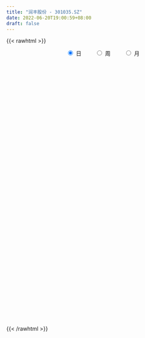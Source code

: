 ```yaml
---
title: "润丰股份 - 301035.SZ"
date: 2022-06-20T19:00:59+08:00
draft: false
---
```

{{< rawhtml >}}
    <div style="text-align: center">
        <label style="padding: 1rem;"><input style="margin-right: .5rem" type="radio" name="period" value="D" checked onclick="period_change(this)">日</label>
        <label style="padding: 1rem;"><input style="margin-right: .5rem" type="radio" name="period" value="W" onclick="period_change(this)">周</label>
        <label style="padding: 1rem;"><input style="margin-right: .5rem" type="radio" name="period" value="M" onclick="period_change(this)">月</label>
    </div>
    <div id="chart" style="height: 700px;"></div> 
    <script type="text/javascript">
        const D_v = [372147.17,253566.3,251085.51,222868.28,193772.85,147618.69,117625.25,89951.11,79572.27,71768.38,69999.12,76724.87,67877.12,76655.22,52174.1,36992.38,34908.65,38880.15,34139.58,31169.08,29699.72,32378.91,39063.15,27137.88,23203.77,28555.9,17904.84,20869.1,18859.39,22477.78,48294.6,31795.07,16415.26,37651.19,33213.1,23733.27,23030.84,26667.49,18337.22,21491.44,14403.81,12649.93,11018.18,9255.97,10807.02,10318.66,4472.82,8016.94,8536.22,4941.59,12951.04,5939.94,6922.7,6353.67,5131.56,5640.42,3877.84,3764.01,3981.0,6388.78,8222.79,6631.88,7905.49,3855.92,7848.1,5115.41,8702.61,9057.82,4841.0,8002.45,20796.16,14545.83,10899.94,10815.86,9969.52,16767.25,10014.93,12518.68,9661.71,12308.94,10622.36,9623.05,7991.89,6504.0,6747.0,6405.0,3321.0,12696.0,11969.88,10507.51,16402.29,10465.06,7338.29,5405.0,8158.08,14116.55,13001.86,9558.44,26556.1,11731.41,11787.06,15652.32,9608.78,15671.82,11324.38,9406.14,18184.04,13096.35,22314.13,12409.71,42612.3,44334.24,25052.22,24833.53,23821.51,15666.6,16082.6,8851.0,24212.01,16554.91,10899.21,13071.0,13162.84,9758.86,40809.51,20793.28,9481.97,12375.65,9777.75,12184.97,10763.46,8570.34,9197.57,10610.87,6383.58,6763.76,7590.84,18150.26,14770.56,7052.52,8933.19,8139.5,7800.22,5155.35,5294.65,8353.82,7947.71,7552.55,6131.2,3565.44,5964.99,8832.36,9918.06,9676.88,8180.13,7092.13,10550.72,11034.88,4909.39,6601.06,7493.08,13422.23,7954.59,7927.7,28282.38,25587.27,9649.25,20262.61,13537.68,11509.94,14594.43,22851.47,11161.95,17671.1,26312.05,17385.45,18319.93,16916.11,12544.52,14768.44,12072.25,13034.58,12864.85,18099.06,10480.46,7635.18,9502.85,16479.02,6721.83,7171.22,14183.0,15773.39,8573.26,15894.7,9498.1,8994.18,10399.74,6695.45,7217.7,6661.38,7148.02,15678.14,11479.95,7932.5,12541.27,7600.55,7855.6,5167.55,15206.85,14294.44,22118.96,20476.17,12887.97,10126.9,10084.6]
const D_histogram = [0.0,-0.1538005698,-0.2373195283,0.0140349006,0.4301642463,0.7155402312,0.990440177,1.091496135,1.0394287202,0.9810916628,0.8730600388,0.9328361904,0.8812948505,1.1078431876,0.8810039605,0.7027908717,0.5634343029,0.4601969587,0.3833232584,0.2463578746,0.0987682925,0.0311653488,0.2379784231,0.2978051175,0.3357171143,0.3067248721,0.1970521307,-0.1008410469,-0.3476988645,-0.5264993542,-0.8907478761,-0.9493319992,-0.9157577713,-0.7468739204,-0.6866790914,-0.5991960185,-0.4512426267,-0.3046621072,-0.2814416553,-0.4854500294,-0.6184163167,-0.8267484964,-0.9042253639,-1.0116249568,-0.8241571627,-0.8388980766,-0.8079397441,-0.8298060477,-0.7081602008,-0.5945003433,-0.3589848127,-0.1939138687,-0.0754639597,0.0785650523,0.1962248813,0.2646905763,0.286004617,0.2874829139,0.2445251693,0.0541568071,0.0237574379,0.0064564188,-0.0636457096,-0.1521736166,-0.1323910362,-0.1590522718,-0.2009380971,-0.1635588513,-0.1476457463,-0.0850580986,0.2149336322,0.4311678232,0.5417430338,0.6505377486,0.6348824292,0.7071619942,0.775549824,0.7844534439,0.8150838003,0.6790936906,0.5616746365,0.4684288107,0.3143826725,0.1295868879,-0.0548794075,-0.1859480649,-0.296036944,-0.5218237829,-0.5020539673,-0.5133373069,-0.3897984551,-0.2141467658,-0.0853892343,-0.0838383749,-0.008746014,0.0657663687,0.1409646885,0.0783125391,0.3478172167,0.4174739231,0.4268280192,0.4581873802,0.3442977272,0.3315401209,0.2327499167,0.1733909611,0.3176000019,0.2154427545,0.3657833866,0.2744677202,0.9535459238,1.1753385881,1.2276723506,1.2218578582,1.2792253722,1.2477413161,1.0642850894,0.8272285464,0.8281320831,0.6520558101,0.3294000517,-0.047267504,-0.3722031463,-0.6915046025,-0.9506696731,-0.9866348065,-1.0074801325,-0.9427075218,-0.9901676858,-1.0974848565,-1.1231493707,-1.0382089534,-0.8630555776,-0.662185754,-0.540371878,-0.5453767664,-0.5224264889,-0.2656249506,-0.1693059506,-0.1029327719,0.0211982388,0.0683997733,0.1151690776,0.0185543902,-0.0824979368,-0.3186924846,-0.5824492971,-0.7187776579,-0.6841267499,-0.594258851,-0.5548252092,-0.6748025515,-0.6360647694,-0.4090836712,-0.0501927602,0.1876061858,0.5255139128,0.8166353677,0.9119764154,0.822646392,0.6790882194,0.8285215198,0.7874754301,0.731420229,0.672972649,0.3095072172,-0.0193820586,-0.11849976,-0.3068131539,-0.4523933153,-0.7507885743,-0.8914864482,-0.987752827,-0.8586960362,-0.4247406437,-0.1794783974,-0.2551099825,-0.3211943702,-0.6891668159,-1.0557413878,-0.9850022918,-0.8177634538,-0.5758837059,-0.0956474914,0.219296969,0.4404334477,0.599749374,0.7297441204,0.7665127753,0.7322401377,0.8188556485,0.6595753836,0.4972467595,0.3659107572,0.2089970644,0.0540119254,-0.2589652397,-0.4420970877,-0.5460002365,-0.5641970264,-0.4517682393,-0.1870250596,-0.071924296,0.0035022619,0.1860314532,0.3095498669,0.3742228395,0.3479916584,0.2666418065,0.1518486961,0.4480675441,0.3369637426,0.2059959982,0.1251335025,0.08664969]
const D_fast = [0.0,-0.1922507123,-0.3350995528,-0.0802363987,0.4434340086,0.9076950512,1.4302050413,1.8041350331,2.0119247983,2.1988606566,2.3090940423,2.6020792415,2.7708616142,3.2743707482,3.2677825113,3.2652671404,3.2667691473,3.2785810428,3.297538157,3.2221622419,3.099264733,3.0394531265,3.3057608065,3.4400387803,3.5618800557,3.6095690315,3.5491593227,3.2260558834,2.8922733497,2.5818480215,1.9949125305,1.6989954077,1.5036301928,1.4857955635,1.3743206196,1.3120046879,1.347147423,1.4175624158,1.3704224538,1.0450515724,0.7574812059,0.3424619021,0.0389286937,-0.3213771385,-0.339948635,-0.5644140681,-0.7354406716,-0.9647584872,-1.0201526904,-1.0551179187,-0.9093485914,-0.7927561145,-0.6931721954,-0.5195019204,-0.3527858711,-0.2181475319,-0.1253323371,-0.0519833116,-0.0338097639,-0.2106389244,-0.2350989341,-0.2507858485,-0.3367994043,-0.4633707154,-0.476685894,-0.5431101976,-0.6352305471,-0.6387410142,-0.6597393458,-0.6184162227,-0.2646910838,0.0593350629,0.3053460319,0.5767751839,0.7198404718,0.9689105353,1.2311858211,1.4362028021,1.6706041085,1.7043874214,1.7273870264,1.7512484033,1.6757979333,1.5233988706,1.3252127233,1.1476570498,0.9635589346,0.60731615,0.5015724737,0.3619548074,0.3880440454,0.5101590433,0.6175692663,0.5981605319,0.6710663893,0.7620203642,0.8724598561,0.8293858415,1.1858448232,1.3598700104,1.4759311113,1.6218373173,1.5940220962,1.6641495201,1.6235467951,1.6075355798,1.831144621,1.7828480622,2.024634541,2.0019358046,2.9194004892,3.4350278005,3.7942796507,4.0939296228,4.4711034799,4.7515547528,4.8341697984,4.803920392,5.0118569495,4.9987946291,4.7584888836,4.3700044519,3.9520180231,3.4598404162,2.9630079274,2.6803840922,2.4076687332,2.2367644635,1.9417623779,1.5600739932,1.2536221363,1.0790103152,1.0383997966,1.0737231817,1.0604440882,0.9190950083,0.8114386635,1.0018339641,1.0558264764,1.0964664621,1.2258970326,1.2901985105,1.3657600842,1.2737839942,1.1521071831,0.8362395142,0.4268703774,0.1108476021,-0.0255331774,-0.0842299912,-0.1835026518,-0.4721806319,-0.5924590422,-0.4677488618,-0.1214061408,0.1632943516,0.6325805568,1.1278608536,1.4511960052,1.5675275798,1.5937414621,1.9503051424,2.1061279102,2.2329277664,2.3427233487,2.0566347211,1.7228999306,1.5941572893,1.3291406069,1.0704621166,0.5843697141,0.2208002282,-0.1224043574,-0.2080215756,0.1197486559,0.3201413028,0.1807322222,0.0343492419,-0.5059149078,-1.1364248267,-1.3119363036,-1.349138329,-1.2512295076,-0.794905166,-0.4251364633,-0.0938916227,0.2153616471,0.5277924237,0.7561892723,0.9049766691,1.196306092,1.2019196731,1.1639027388,1.1240444258,1.0193799991,0.8778978414,0.5001793664,0.2065232465,-0.0338799614,-0.1931260079,-0.1936392807,0.0243476341,0.1214673237,0.1977694472,0.4268065018,0.6277123821,0.7859410647,0.8467077981,0.8320183978,0.7551874615,1.1634231955,1.1365603297,1.0570915849,1.0075124647,0.9906910747]
const D_slow = [0.0,-0.0384501425,-0.0977800245,-0.0942712994,0.0132697622,0.19215482,0.4397648643,0.712638898,0.9724960781,1.2177689938,1.4360340035,1.6692430511,1.8895667637,2.1665275606,2.3867785508,2.5624762687,2.7033348444,2.8183840841,2.9142148987,2.9758043673,3.0004964405,3.0082877777,3.0677823834,3.1422336628,3.2261629414,3.3028441594,3.3521071921,3.3268969303,3.2399722142,3.1083473757,2.8856604066,2.6483274068,2.419387964,2.2326694839,2.0609997111,1.9112007064,1.7983900497,1.722224523,1.6518641091,1.5305016018,1.3758975226,1.1692103985,0.9431540575,0.6902478183,0.4842085277,0.2744840085,0.0724990725,-0.1349524395,-0.3119924896,-0.4606175755,-0.5503637786,-0.5988422458,-0.6177082357,-0.5980669727,-0.5490107524,-0.4828381083,-0.411336954,-0.3394662256,-0.2783349332,-0.2647957314,-0.258856372,-0.2572422673,-0.2731536947,-0.3111970988,-0.3442948579,-0.3840579258,-0.4342924501,-0.4751821629,-0.5120935995,-0.5333581241,-0.4796247161,-0.3718327603,-0.2363970018,-0.0737625647,0.0849580426,0.2617485412,0.4556359972,0.6517493581,0.8555203082,1.0252937309,1.16571239,1.2828195926,1.3614152608,1.3938119827,1.3800921309,1.3336051146,1.2595958786,1.1291399329,1.0036264411,0.8752921143,0.7778425006,0.7243058091,0.7029585006,0.6819989068,0.6798124033,0.6962539955,0.7314951676,0.7510733024,0.8380276066,0.9423960873,1.0491030921,1.1636499372,1.249724369,1.3326093992,1.3907968784,1.4341446187,1.5135446191,1.5674053077,1.6588511544,1.7274680845,1.9658545654,2.2596892124,2.5666073001,2.8720717646,3.1918781077,3.5038134367,3.769884709,3.9766918456,4.1837248664,4.3467388189,4.4290888319,4.4172719559,4.3242211693,4.1513450187,3.9136776004,3.6670188988,3.4151488657,3.1794719852,2.9319300638,2.6575588497,2.376771507,2.1172192686,1.9014553742,1.7359089357,1.6008159662,1.4644717746,1.3338651524,1.2674589147,1.2251324271,1.1993992341,1.2046987938,1.2217987371,1.2505910065,1.2552296041,1.2346051199,1.1549319987,1.0093196745,0.82962526,0.6585935725,0.5100288598,0.3713225575,0.2026219196,0.0436057272,-0.0586651906,-0.0712133806,-0.0243118342,0.107066644,0.3112254859,0.5392195898,0.7448811878,0.9146532427,1.1217836226,1.3186524801,1.5015075374,1.6697506996,1.7471275039,1.7422819893,1.7126570493,1.6359537608,1.522855432,1.3351582884,1.1122866764,0.8653484696,0.6506744606,0.5444892996,0.4996197003,0.4358422046,0.3555436121,0.1832519081,-0.0806834388,-0.3269340118,-0.5313748752,-0.6753458017,-0.6992576746,-0.6444334323,-0.5343250704,-0.3843877269,-0.2019516968,-0.010323503,0.1727365314,0.3774504436,0.5423442895,0.6666559793,0.7581336686,0.8103829347,0.8238859161,0.7591446061,0.6486203342,0.5121202751,0.3710710185,0.2581289587,0.2113726938,0.1933916197,0.1942671852,0.2407750485,0.3181625153,0.4117182251,0.4987161397,0.5653765914,0.6033387654,0.7153556514,0.7995965871,0.8510955866,0.8823789622,0.9040413847]
const D_data = [['2021-07-28', 33.0, 38.26, 33.0, 52.0],['2021-07-29', 35.28, 35.85, 33.5, 36.66],['2021-07-30', 34.79, 35.92, 31.38, 36.98],['2021-08-02', 35.5, 40.47, 35.5, 41.29],['2021-08-03', 41.12, 44.52, 40.03, 45.97],['2021-08-04', 43.66, 45.26, 41.61, 46.85],['2021-08-05', 43.5, 47.38, 42.68, 49.41],['2021-08-06', 47.61, 47.14, 45.67, 49.8],['2021-08-09', 45.8, 46.33, 43.75, 47.2],['2021-08-10', 46.73, 46.92, 45.09, 48.54],['2021-08-11', 46.0, 46.78, 43.89, 47.08],['2021-08-12', 46.35, 49.7, 44.98, 50.42],['2021-08-13', 50.51, 49.31, 48.88, 52.78],['2021-08-16', 48.78, 54.36, 47.4, 56.88],['2021-08-17', 54.23, 49.8, 49.66, 54.8],['2021-08-18', 50.07, 50.3, 49.55, 52.29],['2021-08-19', 50.8, 50.81, 49.7, 52.8],['2021-08-20', 49.77, 51.41, 47.6, 51.41],['2021-08-23', 51.47, 52.0, 50.45, 52.89],['2021-08-24', 52.0, 51.34, 49.68, 52.2],['2021-08-25', 49.88, 51.0, 49.51, 52.33],['2021-08-26', 50.78, 51.9, 49.0, 51.98],['2021-08-27', 51.88, 56.26, 51.11, 57.5],['2021-08-30', 55.07, 55.8, 53.89, 56.69],['2021-08-31', 55.5, 56.5, 53.65, 56.6],['2021-09-01', 56.4, 56.41, 54.71, 59.8],['2021-09-02', 55.05, 55.7, 54.15, 56.72],['2021-09-03', 55.99, 52.75, 51.88, 56.15],['2021-09-06', 52.95, 52.2, 51.3, 53.4],['2021-09-07', 52.21, 52.0, 51.95, 53.55],['2021-09-08', 51.94, 48.06, 46.3, 51.99],['2021-09-09', 47.97, 50.4, 47.97, 51.47],['2021-09-10', 50.65, 51.1, 49.14, 51.6],['2021-09-13', 51.98, 53.01, 49.47, 54.05],['2021-09-14', 52.31, 52.0, 50.99, 54.5],['2021-09-15', 50.79, 52.51, 49.58, 52.99],['2021-09-16', 52.98, 53.75, 51.68, 53.9],['2021-09-17', 53.1, 54.48, 53.1, 57.08],['2021-09-22', 55.55, 53.4, 52.28, 55.88],['2021-09-23', 52.0, 49.98, 49.84, 53.76],['2021-09-24', 49.1, 49.72, 48.0, 50.7],['2021-09-27', 48.99, 47.45, 46.81, 49.87],['2021-09-28', 47.45, 47.77, 46.11, 47.98],['2021-09-29', 47.0, 46.24, 46.03, 47.88],['2021-09-30', 46.5, 49.5, 46.2, 49.5],['2021-10-08', 48.7, 46.82, 46.3, 49.3],['2021-10-11', 46.75, 46.8, 46.75, 47.79],['2021-10-12', 46.33, 45.5, 44.07, 46.64],['2021-10-13', 44.94, 46.92, 44.5, 47.01],['2021-10-14', 46.66, 46.88, 46.66, 47.3],['2021-10-15', 47.1, 48.9, 46.2, 49.47],['2021-10-18', 49.0, 48.8, 47.88, 49.6],['2021-10-19', 48.79, 48.79, 47.12, 49.36],['2021-10-20', 48.77, 49.89, 47.71, 49.92],['2021-10-21', 50.24, 50.2, 49.15, 50.3],['2021-10-22', 49.5, 50.2, 49.22, 50.97],['2021-10-25', 49.6, 50.01, 49.04, 50.35],['2021-10-26', 50.03, 50.0, 49.35, 50.29],['2021-10-27', 50.0, 49.5, 49.08, 50.0],['2021-10-28', 49.52, 47.1, 47.1, 50.0],['2021-10-29', 46.95, 48.5, 46.7, 48.5],['2021-11-01', 49.38, 48.51, 47.52, 49.38],['2021-11-02', 48.51, 47.55, 47.02, 49.26],['2021-11-03', 46.23, 46.76, 46.13, 47.54],['2021-11-04', 46.76, 47.77, 46.12, 48.73],['2021-11-05', 47.77, 47.0, 46.7, 47.77],['2021-11-08', 47.01, 46.42, 45.88, 47.11],['2021-11-09', 46.51, 47.19, 46.35, 48.38],['2021-11-10', 47.57, 46.87, 46.61, 47.57],['2021-11-11', 46.52, 47.5, 46.51, 47.7],['2021-11-12', 47.51, 51.44, 47.5, 52.85],['2021-11-15', 51.35, 51.99, 50.82, 52.49],['2021-11-16', 52.0, 51.9, 51.26, 52.86],['2021-11-17', 52.04, 52.93, 51.75, 53.0],['2021-11-18', 52.99, 52.14, 52.0, 53.34],['2021-11-19', 52.0, 53.96, 51.4, 54.1],['2021-11-22', 54.0, 54.94, 53.4, 55.15],['2021-11-23', 55.55, 55.11, 53.8, 56.93],['2021-11-24', 54.96, 56.24, 54.16, 56.69],['2021-11-25', 56.66, 54.6, 54.0, 56.89],['2021-11-26', 54.58, 54.8, 54.38, 55.66],['2021-11-29', 53.27, 55.12, 53.27, 56.0],['2021-11-30', 55.37, 54.19, 53.8, 55.9],['2021-12-01', 54.19, 53.26, 53.16, 54.49],['2021-12-02', 53.25, 52.49, 51.52, 53.5],['2021-12-03', 52.5, 52.4, 52.0, 53.82],['2021-12-06', 53.0, 52.0, 51.38, 53.09],['2021-12-07', 52.49, 49.48, 49.36, 52.99],['2021-12-08', 49.98, 51.74, 49.98, 52.0],['2021-12-09', 51.37, 51.1, 50.62, 52.86],['2021-12-10', 51.08, 52.85, 50.45, 53.3],['2021-12-13', 52.85, 54.18, 52.0, 54.18],['2021-12-14', 54.01, 54.4, 53.31, 54.53],['2021-12-15', 54.0, 53.19, 53.03, 54.27],['2021-12-16', 54.0, 54.38, 53.29, 55.44],['2021-12-17', 55.0, 54.9, 54.1, 57.9],['2021-12-20', 53.77, 55.5, 53.34, 57.35],['2021-12-21', 55.42, 54.0, 53.49, 56.3],['2021-12-22', 53.8, 59.01, 53.79, 60.0],['2021-12-23', 59.58, 57.86, 57.0, 60.22],['2021-12-24', 58.13, 57.8, 56.08, 58.81],['2021-12-27', 58.13, 58.7, 56.36, 59.99],['2021-12-28', 58.73, 57.15, 56.72, 58.73],['2021-12-29', 56.98, 58.53, 56.23, 59.99],['2021-12-30', 58.0, 57.57, 57.2, 59.46],['2021-12-31', 57.97, 58.0, 56.3, 58.88],['2022-01-04', 58.76, 61.19, 57.25, 61.8],['2022-01-05', 61.22, 58.65, 58.21, 61.5],['2022-01-06', 58.06, 62.41, 56.0, 64.98],['2022-01-07', 62.58, 60.04, 59.55, 62.58],['2022-01-10', 72.05, 72.05, 68.5, 72.05],['2022-01-11', 72.77, 69.92, 67.82, 74.99],['2022-01-12', 67.82, 69.85, 66.99, 70.71],['2022-01-13', 68.8, 70.62, 67.5, 72.5],['2022-01-14', 69.8, 72.99, 68.68, 74.0],['2022-01-17', 72.55, 73.44, 70.3, 73.44],['2022-01-18', 72.1, 72.4, 68.85, 73.64],['2022-01-19', 72.3, 71.9, 70.23, 72.58],['2022-01-20', 72.0, 75.49, 70.58, 77.6],['2022-01-21', 75.0, 74.0, 72.3, 77.18],['2022-01-24', 72.52, 71.83, 70.6, 74.5],['2022-01-25', 70.98, 70.0, 68.8, 72.96],['2022-01-26', 70.01, 69.2, 67.0, 71.3],['2022-01-27', 68.3, 67.7, 67.7, 70.66],['2022-01-28', 64.3, 66.8, 62.25, 68.4],['2022-02-07', 68.13, 68.56, 65.8, 69.08],['2022-02-08', 68.56, 68.3, 66.6, 68.85],['2022-02-09', 68.79, 69.18, 67.41, 70.03],['2022-02-10', 68.95, 67.48, 66.8, 68.95],['2022-02-11', 67.0, 65.87, 65.18, 68.78],['2022-02-14', 63.86, 66.0, 63.86, 68.29],['2022-02-15', 65.63, 67.0, 65.63, 67.88],['2022-02-16', 67.2, 68.36, 66.86, 69.2],['2022-02-17', 68.5, 69.35, 67.67, 71.38],['2022-02-18', 68.68, 68.99, 67.8, 69.35],['2022-02-21', 68.42, 67.5, 66.81, 68.96],['2022-02-22', 67.15, 67.67, 65.51, 67.96],['2022-02-23', 67.66, 71.23, 67.58, 72.45],['2022-02-24', 71.0, 70.18, 68.27, 73.32],['2022-02-25', 71.33, 70.31, 69.18, 71.6],['2022-02-28', 70.32, 71.69, 68.52, 72.73],['2022-03-01', 71.5, 71.4, 69.88, 71.87],['2022-03-02', 71.1, 71.9, 69.69, 72.97],['2022-03-03', 71.59, 70.2, 70.2, 72.19],['2022-03-04', 69.51, 69.76, 69.11, 71.39],['2022-03-07', 69.32, 67.16, 66.3, 69.97],['2022-03-08', 67.13, 65.25, 64.51, 68.39],['2022-03-09', 65.0, 65.37, 62.01, 66.25],['2022-03-10', 65.84, 66.78, 65.56, 68.28],['2022-03-11', 66.03, 67.38, 65.09, 67.5],['2022-03-14', 66.46, 66.7, 65.49, 67.33],['2022-03-15', 66.0, 64.03, 63.99, 66.51],['2022-03-16', 65.16, 65.29, 61.07, 65.85],['2022-03-17', 65.65, 67.95, 65.14, 68.92],['2022-03-18', 67.92, 71.0, 66.69, 71.0],['2022-03-21', 71.03, 71.15, 69.34, 71.5],['2022-03-22', 70.8, 74.26, 70.16, 74.45],['2022-03-23', 73.92, 75.95, 73.3, 76.25],['2022-03-24', 75.72, 75.3, 74.36, 76.3],['2022-03-25', 75.58, 73.79, 73.3, 76.8],['2022-03-28', 73.79, 73.2, 71.5, 73.98],['2022-03-29', 73.22, 77.64, 73.22, 81.85],['2022-03-30', 77.0, 76.37, 75.74, 78.03],['2022-03-31', 77.52, 76.73, 75.0, 79.27],['2022-04-01', 85.0, 77.18, 75.31, 85.0],['2022-04-06', 75.42, 72.85, 69.21, 75.42],['2022-04-07', 71.05, 71.77, 70.28, 72.5],['2022-04-08', 71.34, 73.68, 71.34, 76.47],['2022-04-11', 73.16, 71.85, 70.6, 74.47],['2022-04-12', 71.35, 71.4, 70.4, 73.35],['2022-04-13', 71.38, 68.0, 67.4, 71.95],['2022-04-14', 67.54, 68.3, 64.33, 68.58],['2022-04-15', 67.5, 67.6, 66.01, 69.45],['2022-04-18', 67.59, 69.88, 64.73, 71.9],['2022-04-19', 71.19, 74.8, 70.91, 77.07],['2022-04-20', 73.8, 74.11, 72.85, 77.04],['2022-04-21', 73.14, 70.44, 69.65, 75.08],['2022-04-22', 70.61, 70.0, 67.36, 71.0],['2022-04-25', 64.13, 64.67, 64.13, 68.88],['2022-04-26', 64.03, 62.0, 61.2, 65.24],['2022-04-27', 61.28, 65.83, 60.6, 66.2],['2022-04-28', 65.2, 66.9, 64.96, 68.59],['2022-04-29', 67.04, 68.3, 65.84, 69.9],['2022-05-05', 68.3, 72.88, 66.8, 73.55],['2022-05-06', 70.8, 72.92, 70.56, 75.0],['2022-05-09', 72.5, 73.38, 72.03, 74.49],['2022-05-10', 72.52, 73.99, 71.84, 74.21],['2022-05-11', 73.7, 74.9, 72.81, 76.8],['2022-05-12', 74.83, 74.77, 73.72, 75.55],['2022-05-13', 74.08, 74.5, 73.8, 76.53],['2022-05-16', 73.69, 76.82, 73.68, 78.32],['2022-05-17', 76.95, 74.2, 73.38, 78.95],['2022-05-18', 74.98, 73.84, 72.69, 75.33],['2022-05-19', 72.51, 73.88, 71.6, 73.88],['2022-05-20', 74.0, 73.12, 71.95, 74.0],['2022-05-23', 71.9, 72.52, 71.17, 73.4],['2022-05-24', 72.98, 69.3, 68.88, 74.5],['2022-05-25', 68.99, 69.4, 67.61, 70.32],['2022-05-26', 69.4, 69.3, 66.67, 69.66],['2022-05-27', 68.86, 69.66, 67.66, 70.0],['2022-05-30', 69.66, 71.19, 68.53, 71.71],['2022-05-31', 71.19, 73.9, 70.47, 75.57],['2022-06-01', 74.18, 72.98, 72.88, 75.59],['2022-06-02', 72.99, 73.0, 71.71, 73.45],['2022-06-06', 73.0, 75.15, 72.9, 75.5],['2022-06-07', 75.2, 75.48, 73.78, 75.89],['2022-06-08', 75.08, 75.58, 74.05, 76.13],['2022-06-09', 75.0, 74.9, 74.11, 75.97],['2022-06-10', 74.8, 74.24, 73.0, 75.95],['2022-06-13', 73.99, 73.54, 71.93, 74.55],['2022-06-14', 72.99, 79.52, 72.94, 79.69],['2022-06-15', 81.46, 75.34, 75.27, 81.99],['2022-06-16', 75.19, 74.77, 73.8, 76.26],['2022-06-17', 74.28, 75.08, 73.7, 76.08],['2022-06-20', 75.08, 75.5, 73.7, 75.68]]
const W_v = [876798.98,771836.1800000001,365941.76,239610.5,166450.44,117671.49,137842.1,144295.89,54232.47,43731.1,10318.66,38918.61,29988.29,26234.42,31356.8,51400.04,62998.4,55126.62,37270.94,54896.68,45482.98,72634.87,61663.44,66004.23,160653.8,81367.12,87701.42,64613.62,45525.82,54327.94,35322.91,33550.72,42572.42,40188.18,65079.98,55499.13,73655.47,96604.64,65284.64,28579.52,47510.1,63922.45,39968.45,42238.61,48371.82,79904.44,10084.6]
const W_histogram = [0.0,0.716034188,1.2641471936,1.6709289821,2.1394931186,2.0838263205,1.8164512671,1.7472606121,1.2824570431,0.8808659498,0.3809481557,0.1485114291,0.0457951056,-0.1617877908,-0.411084905,-0.2934452475,-0.0738446889,0.0911057948,0.0061788141,-0.0490482486,0.0194551688,0.2161200637,0.3100043174,0.4512640275,1.3100348787,1.8085408852,1.5270423074,1.1680649018,1.035142739,0.9336445278,0.7356959486,0.3692078142,0.2983587491,0.3628758691,0.5463193283,0.3537382277,-0.2298881763,-0.4863217893,-0.7847786219,-0.6888128895,-0.543097171,-0.5615002404,-0.8132660353,-0.7622873748,-0.6565064273,-0.5459524347,-0.4637612956]
const W_fast = [0.0,0.895042735,1.759192539,2.583706573,3.5871439892,4.0524337712,4.2391715346,4.6067960326,4.4626067244,4.2812321186,3.8765513633,3.681242494,3.5899749469,3.3419451029,2.9898767624,3.034155108,3.2352944943,3.4230214267,3.3396391495,3.2721500247,3.3455172343,3.5962121451,3.7675974781,4.0216731951,5.2079527661,6.1585939938,6.2588559929,6.1918948127,6.3177583346,6.4496712554,6.4356466634,6.1614604826,6.1652011046,6.320437192,6.6404604833,6.5363139396,5.8952154916,5.5172014312,5.0225499431,4.9463124531,4.9562538788,4.7974757494,4.3423934457,4.2028002625,4.1444546032,4.1185204871,4.0847713023]
const W_slow = [0.0,0.179008547,0.4950453454,0.9127775909,1.4476508706,1.9686074507,2.4227202675,2.8595354205,3.1801496813,3.4003661687,3.4956032077,3.5327310649,3.5441798413,3.5037328936,3.4009616674,3.3276003555,3.3091391833,3.331915632,3.3334603355,3.3211982733,3.3260620655,3.3800920814,3.4575931608,3.5704091676,3.8979178873,4.3500531086,4.7318136855,5.0238299109,5.2826155957,5.5160267276,5.6999507148,5.7922526683,5.8668423556,5.9575613229,6.0941411549,6.1825757119,6.1251036678,6.0035232205,5.807328565,5.6351253426,5.4993510499,5.3589759898,5.155659481,4.9650876373,4.8009610305,4.6644729218,4.5485325979]
const W_data = [['2021-07-30', 33.0, 35.92, 31.38, 52.0],['2021-08-06', 35.5, 47.14, 35.5, 49.8],['2021-08-13', 45.8, 49.31, 43.75, 52.78],['2021-08-20', 48.78, 51.41, 47.4, 56.88],['2021-08-27', 51.47, 56.26, 49.0, 57.5],['2021-09-03', 55.07, 52.75, 51.88, 59.8],['2021-09-10', 52.95, 51.1, 46.3, 53.55],['2021-09-17', 51.98, 54.48, 49.47, 57.08],['2021-09-24', 55.55, 49.72, 48.0, 55.88],['2021-09-30', 48.99, 49.5, 46.03, 49.87],['2021-10-08', 48.7, 46.82, 46.3, 49.3],['2021-10-15', 46.75, 48.9, 44.07, 49.47],['2021-10-22', 49.0, 50.2, 47.12, 50.97],['2021-10-29', 49.6, 48.5, 46.7, 50.35],['2021-11-05', 49.38, 47.0, 46.12, 49.38],['2021-11-12', 47.01, 51.44, 45.88, 52.85],['2021-11-19', 51.35, 53.96, 50.82, 54.1],['2021-11-26', 54.0, 54.8, 53.4, 56.93],['2021-12-03', 53.27, 52.4, 51.52, 56.0],['2021-12-10', 53.0, 52.85, 49.36, 53.3],['2021-12-17', 52.85, 54.9, 52.0, 57.9],['2021-12-24', 53.77, 57.8, 53.34, 60.22],['2021-12-31', 58.13, 58.0, 56.23, 59.99],['2022-01-07', 58.76, 60.04, 56.0, 64.98],['2022-01-14', 72.05, 72.99, 66.99, 74.99],['2022-01-21', 72.55, 74.0, 68.85, 77.6],['2022-01-28', 72.52, 66.8, 62.25, 74.5],['2022-02-11', 68.13, 65.87, 65.18, 70.03],['2022-02-18', 63.86, 68.99, 63.86, 71.38],['2022-02-25', 68.42, 70.31, 65.51, 73.32],['2022-03-04', 70.32, 69.76, 68.52, 72.97],['2022-03-11', 69.32, 67.38, 62.01, 69.97],['2022-03-18', 66.46, 71.0, 61.07, 71.0],['2022-03-25', 71.03, 73.79, 69.34, 76.8],['2022-04-01', 73.79, 77.18, 71.5, 85.0],['2022-04-08', 75.42, 73.68, 69.21, 76.47],['2022-04-15', 73.16, 67.6, 64.33, 74.47],['2022-04-22', 67.59, 70.0, 64.73, 77.07],['2022-04-29', 64.13, 68.3, 60.6, 69.9],['2022-05-06', 68.3, 72.92, 66.8, 75.0],['2022-05-13', 72.5, 74.5, 71.84, 76.8],['2022-05-20', 73.69, 73.12, 71.6, 78.95],['2022-05-27', 71.9, 69.66, 66.67, 74.5],['2022-06-02', 69.66, 73.0, 68.53, 75.59],['2022-06-10', 73.0, 74.24, 72.9, 76.13],['2022-06-17', 73.99, 75.08, 71.93, 81.99],['2022-06-24', 75.08, 75.5, 73.7, 75.68]]
const M_v = [876798.98,1594180.5299999996,447431.4,105459.98,218496.8,254333.97,395726.5700000001,173400.57,179498.64,319326.26,202806.68,157773.31]
const M_histogram = [0.0,1.3133675214,1.6179948669,1.6536125893,1.941924405,2.2491029545,2.8653279821,3.386896093,3.8236468484,3.3160017361,3.1308431702,2.8951127617]
const M_fast = [0.0,1.6417094017,2.350835464,2.7998563337,3.5736492506,4.4431035388,5.7756605619,7.1439526961,8.5366151636,8.8579704853,9.4555227119,9.9435704939]
const M_slow = [0.0,0.3283418803,0.7328405971,1.1462437444,1.6317248457,2.1940005843,2.9103325798,3.7570566031,4.7129683152,5.5419687492,6.3246795417,7.0484577322]
const M_data = [['2021-07-30', 33.0, 35.92, 31.38, 52.0],['2021-08-31', 35.5, 56.5, 35.5, 57.5],['2021-09-30', 56.4, 49.5, 46.03, 59.8],['2021-10-29', 48.7, 48.5, 44.07, 50.97],['2021-11-30', 49.38, 54.19, 45.88, 56.93],['2021-12-31', 54.19, 58.0, 49.36, 60.22],['2022-01-28', 58.76, 66.8, 56.0, 77.6],['2022-02-28', 68.13, 71.69, 63.86, 73.32],['2022-03-31', 71.5, 76.73, 61.07, 81.85],['2022-04-29', 85.0, 68.3, 60.6, 85.0],['2022-05-31', 68.3, 73.9, 66.67, 78.95],['2022-06-30', 74.18, 75.5, 71.71, 81.99]]
        const D_a = [null,null,null,null,null,null,null,null,null,null,null,null,null,56.88,null,null,null,null,null,null,null,49.0,null,null,null,59.8,null,null,null,null,46.3,null,null,null,null,null,null,57.08,null,null,null,null,null,null,null,null,null,44.07,null,null,null,null,null,null,null,50.97,null,null,null,null,null,null,null,null,null,null,45.88,null,null,null,null,null,null,null,null,null,null,56.93,null,null,null,null,null,null,null,null,null,49.36,null,null,null,null,null,null,null,null,null,null,null,null,null,null,null,null,null,null,null,null,null,null,null,74.99,null,null,null,null,null,null,null,null,null,null,null,null,62.25,null,null,null,null,null,null,null,null,null,null,null,null,null,73.32,null,null,null,null,null,null,null,null,null,null,null,null,null,61.07,null,null,null,null,null,null,null,null,null,null,null,85.0,null,null,null,null,null,null,null,null,null,null,null,null,null,null,null,60.6,null,null,null,null,null,null,null,null,null,null,78.95,null,null,null,null,null,null,66.67,null,null,null,null,null,null,null,null,null,null,null,null,81.99,null,null,null]
const W_a = [null,null,null,null,null,59.8,null,null,null,null,null,44.07,null,null,null,null,null,null,null,null,null,null,null,null,null,77.6,null,null,null,null,null,null,61.07,null,null,null,null,null,null,null,null,78.95,null,null,null,null,null]
const M_a = [null,null,59.8,null,null,null,null,null,null,null,null,null]
        const D_b = [[{ coord: ['2021-08-16', 56.88] }, { coord: ['2021-12-07', 49.0] }],[{ coord: ['2022-01-11', 73.32] }, { coord: ['2022-05-26', 62.25] }]]
const W_b = []
const M_b = []
    </script>
{{< /rawhtml >}}